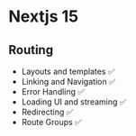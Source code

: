 # Nextjs 15

## Routing

- Layouts and templates ✅
- Linking and Navigation ✅
- Error Handling ✅
- Loading UI and streaming ✅
- Redirecting ✅
- Route Groups ✅